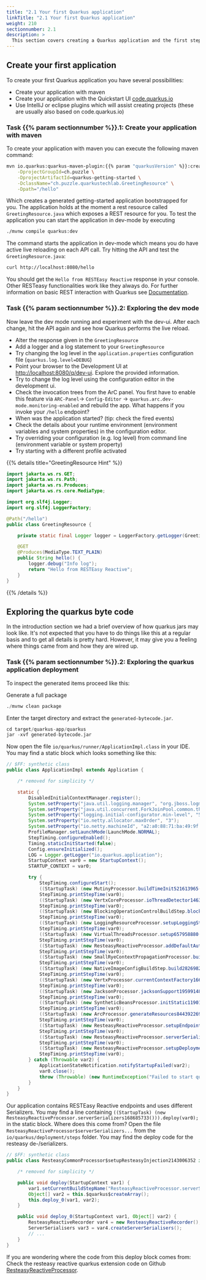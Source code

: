 ```yaml
---
title: "2.1 Your first Quarkus application"
linkTitle: "2.1 Your first Quarkus application"
weight: 210
sectionnumber: 2.1
description: >
  This section covers creating a Quarkus application and the first steps.
---
```


## Create your first application

To create your first Quarkus application you have several possibilities:

* Create your application with maven
* Create your application with the Quickstart UI [code.quarkus.io](https://code.quarkus.io/)
* Use IntelliJ or eclipse plugins which will assist creating projects (these are usually also based on code.quarkus.io)


### Task {{% param sectionnumber %}}.1: Create your application with maven

To create your application with maven you can execute the following maven
command:

```bash
mvn io.quarkus:quarkus-maven-plugin:{{% param "quarkusVersion" %}}:create \
    -DprojectGroupId=ch.puzzle \
    -DprojectArtifactId=quarkus-getting-started \
    -DclassName="ch.puzzle.quarkustechlab.GreetingResource" \
    -Dpath="/hello"
```

Which creates a generated getting-started application bootstrapped for you. The
application holds at the moment a rest resource called `GreetingResource.java`
which exposes a REST resource for you.
To test the application you can start the application in dev-mode by executing

```bash
./mvnw compile quarkus:dev
```

The command starts the application in dev-mode which means you do have active
live reloading on each API call. Try hitting the API and test the
`GreetingResource.java`:

```bash
curl http://localhost:8080/hello
```

You should get the `Hello from RESTEasy Reactive` response in your console. Other RESTeasy functionalities work like they always do.
For further information on basic REST interaction with Quarkus see [Documentation](https://quarkus.io/guides/rest-json).


### Task {{% param sectionnumber %}}.2: Exploring the dev mode

Now leave the dev mode running and experiment with the dev-ui. After each change, hit the API again and see how Quarkus
performs the live reload.

* Alter the response given in the `GreetingResource`
* Add a logger and a log statement to your `GreetingResource`
* Try changing the log level in the `application.properties` configuration file (`quarkus.log.level=DEBUG`)
* Point your browser to the Development UI at [http://localhost:8080/q/dev-ui](http://localhost:8080/q/dev). Explore the
provided information.
* Try to change the log level using the configuration editor in the development ui.
* Check the invocation trees from the ArC panel. You first have to enable this feature via `ARC-Panel`-> `Config-Editor` -> `quarkus.arc.dev-mode.monitoring-enabled` and rebuild the app. What happens if you invoke your `/hello` endpoint?
* When was the application started? (tip: check the fired events)
* Check the details about your runtime environment (environment variables and system properties) in the configuration
editor.
* Try overriding your configuration (e.g. log level) from command line (environment variable or system property)
* Try starting with a different profile activated


{{% details title="GreetingResource Hint" %}}
```java
import jakarta.ws.rs.GET;
import jakarta.ws.rs.Path;
import jakarta.ws.rs.Produces;
import jakarta.ws.rs.core.MediaType;

import org.slf4j.Logger;
import org.slf4j.LoggerFactory;

@Path("/hello")
public class GreetingResource {

    private static final Logger logger = LoggerFactory.getLogger(GreetingResource.class);

    @GET
    @Produces(MediaType.TEXT_PLAIN)
    public String hello() {
        logger.debug("Info log");
        return "Hello from RESTEasy Reactive";
    }
}
```
{{% /details %}}


## Exploring the quarkus byte code

In the introduction section we had a brief overview of how quarkus jars may look like. It's not expected that you have
to do things like this at a regular basis and to get all details is pretty hard. However, it may give you a feeling
where things came from and how they are wired up.


### Task {{% param sectionnumber %}}.2: Exploring the quarkus application deployment

To inspect the generated items proceed like this:

Generate a full package
```s
./mvnw clean package
```

Enter the target directory and extract the `generated-bytecode.jar`.
```s
cd target/quarkus-app/quarkus
jar -xvf generated-bytecode.jar
```

Now open the file `io/quarkus/runner/ApplicationImpl.class` in your IDE. You may find a static block which looks
something like this:

```java
// $FF: synthetic class
public class ApplicationImpl extends Application {

    /* removed for simplicity */

    static {
        DisabledInitialContextManager.register();
        System.setProperty("java.util.logging.manager", "org.jboss.logmanager.LogManager");
        System.setProperty("java.util.concurrent.ForkJoinPool.common.threadFactory", "io.quarkus.bootstrap.forkjoin.QuarkusForkJoinWorkerThreadFactory");
        System.setProperty("logging.initial-configurator.min-level", "500");
        System.setProperty("io.netty.allocator.maxOrder", "3");
        System.setProperty("io.netty.machineId", "a2:a0:88:71:ba:49:9f:1a");
        ProfileManager.setLaunchMode(LaunchMode.NORMAL);
        StepTiming.configureEnabled();
        Timing.staticInitStarted(false);
        Config.ensureInitialized();
        LOG = Logger.getLogger("io.quarkus.application");
        StartupContext var0 = new StartupContext();
        STARTUP_CONTEXT = var0;

        try {
            StepTiming.configureStart();
            ((StartupTask) (new MutinyProcessor.buildTimeInit521613965())).deploy(var0);
            StepTiming.printStepTime(var0);
            ((StartupTask) (new VertxCoreProcessor.ioThreadDetector1463825589())).deploy(var0);
            StepTiming.printStepTime(var0);
            ((StartupTask) (new BlockingOperationControlBuildStep.blockingOP558072755())).deploy(var0);
            StepTiming.printStepTime(var0);
            ((StartupTask) (new LoggingResourceProcessor.setupLoggingStaticInit2062061316())).deploy(var0);
            StepTiming.printStepTime(var0);
            ((StartupTask) (new VirtualThreadsProcessor.setup657958880())).deploy(var0);
            StepTiming.printStepTime(var0);
            ((StartupTask) (new ResteasyReactiveProcessor.addDefaultAuthFailureHandler1457820534())).deploy(var0);
            StepTiming.printStepTime(var0);
            ((StartupTask) (new SmallRyeContextPropagationProcessor.buildStatic677493008())).deploy(var0);
            StepTiming.printStepTime(var0);
            ((StartupTask) (new NativeImageConfigBuildStep.build282698227())).deploy(var0);
            StepTiming.printStepTime(var0);
            ((StartupTask) (new VertxProcessor.currentContextFactory166049300())).deploy(var0);
            StepTiming.printStepTime(var0);
            ((StartupTask) (new JacksonProcessor.jacksonSupport1959914842())).deploy(var0);
            StepTiming.printStepTime(var0);
            ((StartupTask) (new SyntheticBeansProcessor.initStatic1190120725())).deploy(var0);
            StepTiming.printStepTime(var0);
            ((StartupTask) (new ArcProcessor.generateResources844392269())).deploy(var0);
            StepTiming.printStepTime(var0);
            ((StartupTask) (new ResteasyReactiveProcessor.setupEndpoints1082683577())).deploy(var0);
            StepTiming.printStepTime(var0);
            ((StartupTask) (new ResteasyReactiveProcessor.serverSerializers168685733())).deploy(var0);
            StepTiming.printStepTime(var0);
            ((StartupTask) (new ResteasyReactiveProcessor.setupDeployment713137389())).deploy(var0);
            StepTiming.printStepTime(var0);
        } catch (Throwable var2) {
            ApplicationStateNotification.notifyStartupFailed(var2);
            var0.close();
            throw (Throwable) (new RuntimeException("Failed to start quarkus", var2));
        }
    }
}
```

Our application contains RESTEasy Reactive endpoints and uses different Serializers. You may find a line containing `((StartupTask) (new ResteasyReactiveProcessor.serverSerializers168685733())).deploy(var0);` in the static block.
Where does this come from? Open the file `ResteasyReactiveProcessor$serverSerializers...` from the `io/quarkus/deployment/steps` folder. You may find the deploy code for the resteasy de-/serializers.
```java
// $FF: synthetic class
public class ResteasyCommonProcessor$setupResteasyInjection2143006352 implements StartupTask {

    /* removed for simplicity */

    public void deploy(StartupContext var1) {
        var1.setCurrentBuildStepName("ResteasyReactiveProcessor.serverSerializers");
        Object[] var2 = this.$quarkus$createArray();
        this.deploy_0(var1, var2);
    }

    public void deploy_0(StartupContext var1, Object[] var2) {
        ResteasyReactiveRecorder var4 = new ResteasyReactiveRecorder();
        ServerSerialisers var3 = var4.createServerSerialisers();
        // ...
    }
}
```

If you are wondering where the code from this deploy block comes from: Check the resteasy reactive quarkus extension code on Github [ResteasyReactiveProcessor](https://github.com/quarkusio/quarkus/blob/b7135d81d36fa9f713ca8aed4b482e08b0ac7f51/extensions/resteasy-reactive/quarkus-resteasy-reactive/deployment/src/main/java/io/quarkus/resteasy/reactive/server/deployment/ResteasyReactiveProcessor.java#L1025C69-L1025C69).

